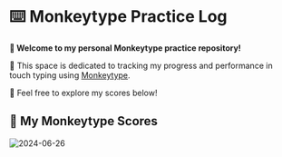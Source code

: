 # ⌨️ Monkeytype Practice Log
**🌻 Welcome to my personal Monkeytype practice repository!**

🙉 This space is dedicated to tracking my progress and performance in touch typing using [Monkeytype](https://monkeytype.com/).

🍿 Feel free to explore my scores below!

## 🎯 My Monkeytype Scores
![2024-06-26](images/wpm_progress_graph.png)
